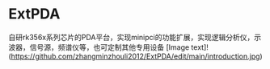 # ExtPDA
自研rk356x系列芯片的PDA平台，实现minipci的功能扩展，实现逻辑分析仪，示波器，信号源，频谱仪等，也可定制其他专用设备
[Image text]!(https://github.com/zhangminzhouli2012/ExtPDA/edit/main/introduction.jpg)
